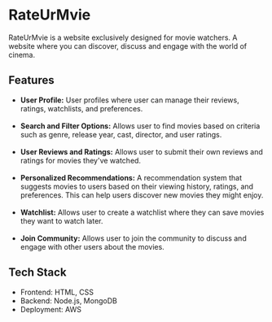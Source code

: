 # RateUrMvie
<p>RateUrMvie is a website exclusively designed for movie watchers. A website where you can discover, discuss and engage with the world of cinema. </p>
<h2>Features</h2>
<ul>
  <li><b>User Profile:</b> User profiles where user can manage their reviews, ratings, watchlists, and preferences. </li> <br>
  <li><b>Search and Filter Options:</b> Allows user to find movies based on criteria such as genre, release year, cast, director, and user ratings.</li> <br>
  <li><b>User Reviews and Ratings:</b> Allows user to submit their own reviews and ratings for movies they've watched.</li> <br>
  <li><b>Personalized Recommendations:</b> A recommendation system that suggests movies to users based on their viewing history, ratings, and preferences. This can help users discover new movies they might enjoy.</li> <br>
  <li><b>Watchlist:</b> Allows user to create a watchlist where they can save movies they want to watch later.</li> <br>
  <li><b>Join Community:</b> Allows user to join the community to discuss and engage with other users about the movies.</li>
</ul>
<h2>Tech Stack</h2>
<ul>
  <li>Frontend: HTML, CSS</li>
  <li>Backend: Node.js, MongoDB</li>
  <li>Deployment: AWS</li>
</ul>
